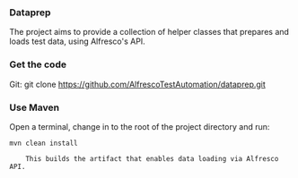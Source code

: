 ### Dataprep
The project aims to provide a collection of helper classes that prepares and loads test data, using Alfresco's API.

### Get the code

Git:
    git clone https://github.com/AlfrescoTestAutomation/dataprep.git

### Use Maven

Open a terminal, change in to the root of the project directory and run:

    mvn clean install

        This builds the artifact that enables data loading via Alfresco API.

